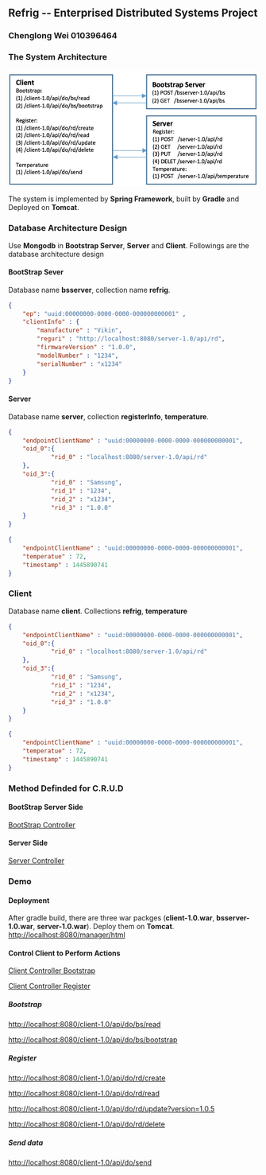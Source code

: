 ## Refrig -- Enterprised Distributed Systems Project
### Chenglong Wei 010396464

### The System Architecture

![alt text](https://github.com/chenglongwei/refrig/blob/master/server/src/main/resources/static/system_architecture.png "System Architecture")

The system is implemented by **Spring Framework**, built by **Gradle** and Deployed on **Tomcat**.

### Database Architecture Design

Use **Mongodb** in **Bootstrap Server**, **Server** and **Client**. Followings are the database architecture design 

#### BootStrap Sever
Database name **bsserver**, collection name **refrig**.
```json
{
	"ep": "uuid:00000000-0000-0000-000000000001" ,
	"clientInfo" : {
		"manufacture" : "Vikin",
		"reguri" : "http://localhost:8080/server-1.0/api/rd",
		"firmwareVersion" : "1.0.0",
		"modelNumber" : "1234",
		"serialNumber" : "x1234"
	}
}
```
#### Server
Database name **server**, collection **registerInfo**, **temperature**.
```json
{
	"endpointClientName" : "uuid:00000000-0000-0000-000000000001",
	"oid_0":{
			"rid_0" : "localhost:8080/server-1.0/api/rd"
	},
	"oid_3":{
			"rid_0" : "Samsung",
			"rid_1" : "1234",
			"rid_2" : "x1234",
			"rid_3" : "1.0.0"
	}
}
```
```json
{
	"endpointClientName" : "uuid:00000000-0000-0000-000000000001",
	"temperatue" : 72,
	"timestamp" : 1445890741
}
```
### Client
Database name **client**. Collections **refrig**, **temperature**
```json
{
	"endpointClientName" : "uuid:00000000-0000-0000-000000000001",
	"oid_0":{
			"rid_0" : "localhost:8080/server-1.0/api/rd"
	},
	"oid_3":{
			"rid_0" : "Samsung",
			"rid_1" : "1234",
			"rid_2" : "x1234",
			"rid_3" : "1.0.0"
	}
}
```
```json
{
	"endpointClientName" : "uuid:00000000-0000-0000-000000000001",
	"temperatue" : 72,
	"timestamp" : 1445890741
}
```

### Method Definded for C.R.U.D

#### BootStrap Server Side
[BootStrap Controller](https://github.com/chenglongwei/refrig/blob/master/bsserver/src/main/java/com/longyi/dist/bsserver/controller/BootstrapController.java)

#### Server Side
[Server Controller](https://github.com/chenglongwei/refrig/blob/master/server/src/main/java/com/longyi/dist/server/controller/RegisterController.java)

### Demo
#### Deployment
After gradle build, there are three war packges (**client-1.0.war**, **bsserver-1.0.war**, **server-1.0.war**). Deploy them on **Tomcat**.
[http://localhost:8080/manager/html](http://localhost:8080/manager/html)

#### Control Client to Perform Actions
[Client Controller Bootstrap](https://github.com/chenglongwei/refrig/blob/master/client/src/main/java/com/longyi/dist/client/controller/BootstrapController.java)

[Client Controller Register](https://github.com/chenglongwei/refrig/blob/master/client/src/main/java/com/longyi/dist/client/controller/RegisterController.java)

##### Bootstrap
[http://localhost:8080/client-1.0/api/do/bs/read](http://localhost:8080/client-1.0/api/do/bs/read)

[http://localhost:8080/client-1.0/api/do/bs/bootstrap](http://localhost:8080/client-1.0/api/do/bs/bootstrap)
##### Register
[http://localhost:8080/client-1.0/api/do/rd/create](http://localhost:8080/client-1.0/api/do/rd/create)

[http://localhost:8080/client-1.0/api/do/rd/read](http://localhost:8080/client-1.0/api/do/rd/read)

[http://localhost:8080/client-1.0/api/do/rd/update?version=1.0.5](http://localhost:8080/client-1.0/api/do/rd/update?version=1.0.5)

[http://localhost:8080/client-1.0/api/do/rd/delete](http://localhost:8080/client-1.0/api/do/rd/delete)
##### Send data
[http://localhost:8080/client-1.0/api/do/send](http://localhost:8080/client-1.0/api/do/send)
